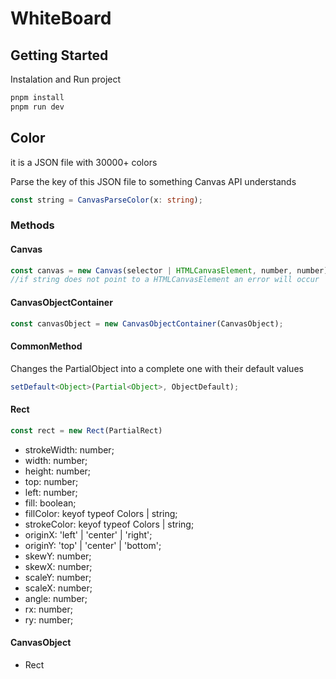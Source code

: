 # WhiteBoard
## Getting Started
Instalation and Run project
```sh
pnpm install
pnpm run dev 
```
## Color
it is a JSON file with 30000+ colors

Parse the key of this JSON file to something Canvas API understands
```typescript
const string = CanvasParseColor(x: string);
```

### Methods
#### Canvas
```typescript
const canvas = new Canvas(selector | HTMLCanvasElement, number, number);
//if string does not point to a HTMLCanvasElement an error will occur
```
#### CanvasObjectContainer
```typescript
const canvasObject = new CanvasObjectContainer(CanvasObject);
```

#### CommonMethod
Changes the PartialObject into a complete one with their default values
```typescript
setDefault<Object>(Partial<Object>, ObjectDefault);
```

#### Rect

```typescript
const rect = new Rect(PartialRect)
```

* strokeWidth: number;
* width: number;
* height: number;
* top: number;
* left: number;
* fill: boolean;
* fillColor: keyof typeof Colors | string;
* strokeColor: keyof typeof Colors | string;
* originX: 'left' | 'center' | 'right';
* originY: 'top' | 'center' | 'bottom';
* skewY: number;
* skewX: number;
* scaleY: number;
* scaleX: number;
* angle: number;
* rx: number;
* ry: number;


#### CanvasObject
* Rect
